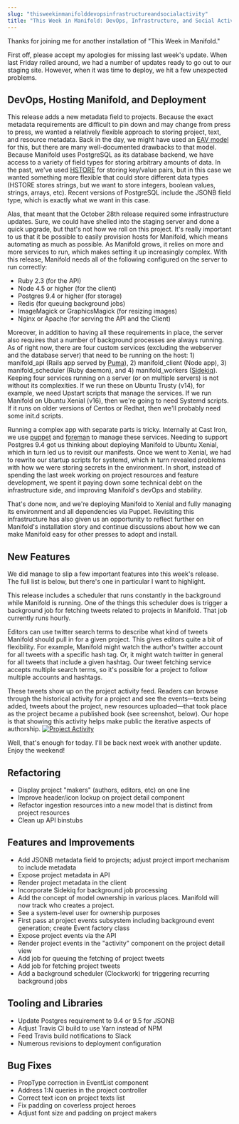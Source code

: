 ```yaml
---
slug: "thisweekinmanifolddevopsinfrastructureandsocialactivity"
title: "This Week in Manifold: DevOps, Infrastructure, and Social Activity"
---
```




<!--truncate-->

Thanks for joining me for another installation of "This Week in Manifold."

First off, please accept my apologies for missing last week's update. When last Friday rolled around, we had a number of updates ready to go out to our staging site. However, when it was time to deploy, we hit a few unexpected problems.

## DevOps, Hosting Manifold, and Deployment

This release adds a new metadata field to projects. Because the exact metadata requirements are difficult to pin down and may change from press to press, we wanted a relatively flexible approach to storing project, text, and resource metadata. Back in the day, we might have used an [EAV model](https://en.wikipedia.org/wiki/Entity%E2%80%93attribute%E2%80%93value_model) for this, but there are many well-documented drawbacks to that model. Because Manifold uses PostgreSQL as its database backend, we have access to a variety of field types for storing arbitrary amounts of data. In the past, we've used [HSTORE](https://www.postgresql.org/docs/9.1/static/hstore.html) for storing key/value pairs, but in this case we wanted something more flexible that could store different data types (HSTORE stores strings, but we want to store integers, boolean values, strings, arrays, etc). Recent versions of PostgreSQL include the JSONB field type, which is exactly what we want in this case.

Alas, that meant that the October 28th release required some infrastructure updates. Sure, we could have shelled into the staging server and done a quick upgrade, but that's not how we roll on this project. It's really important to us that it be possible to easily provision hosts for Manifold, which means automating as much as possible. As Manifold grows, it relies on more and more services to run, which makes setting it up increasingly complex. With this release, Manifold needs all of the following configured on the server to run correctly:

- Ruby 2.3 (for the API)
- Node 4.5 or higher (for the client)
- Postgres 9.4 or higher (for storage)
- Redis (for queuing background jobs)
- ImageMagick or GraphicsMagick (for resizing images)
- Nginx or Apache (for serving the API and the Client)

Moreover, in addition to having all these requirements in place, the server also requires that a number of background processes are always running. As of right now, there are four custom services (excluding the webserver and the database server) that need to be running on the host: 1) manifold\_api (Rails app served by [Puma](http://puma.io/)), 2) manifold\_client (Node app), 3) manifold\_scheduler (Ruby daemon), and 4) manifold\_workers ([Sidekiq](http://sidekiq.org/)). Keeping four services running on a server (or on multiple servers) is not without its complexities. If we run these on Ubuntu Trusty (v14), for example, we need Upstart scripts that manage the services. If we run Manifold on Ubuntu Xenial (v16), then we're going to need Systemd scripts. If it runs on older versions of Centos or Redhat, then we'll probably need some init.d scripts.

Running a complex app with separate parts is tricky. Internally at Cast Iron, we use [puppet](https://puppet.com/) and [foreman](https://theforeman.org/) to manage these services. Needing to support Postgres 9.4 got us thinking about deploying Manifold to Ubuntu Xenial, which in turn led us to revisit our manifests. Once we went to Xenial, we had to rewrite our startup scripts for systemd, which in turn revealed problems with how we were storing secrets in the environment. In short, instead of spending the last week working on project resources and feature development, we spent it paying down some technical debt on the infrastructure side, and improving Manifold's devOps and stability.

That's done now, and we're deploying Manifold to Xenial and fully managing its environment and all dependencies via Puppet. Revisiting this infrastructure has also given us an opportunity to reflect further on Manifold's installation story and continue discussions about how we can make Manifold easy for other presses to adopt and install.

## New Features

We did manage to slip a few important features into this week's release. The full list is below, but there's one in particular I want to highlight.

This release includes a scheduler that runs constantly in the background while Manifold is running. One of the things this scheduler does is trigger a background job for fetching tweets related to projects in Manifold. That job currently runs hourly.

Editors can use twitter search terms to describe what kind of tweets Manifold should pull in for a given project. This gives editors quite a bit of flexibility. For example, Manifold might watch the author's twitter account for all tweets with a specific hash tag. Or, it might watch twitter in general for all tweets that include a given hashtag. Our tweet fetching service accepts multiple search terms, so it's possible for a project to follow multiple accounts and hashtags.

These tweets show up on the project activity feed. Readers can browse through the historical activity for a project and see the events—texts being added, tweets about the project, new resources uploaded—that took place as the project became a published book (see screenshot, below). Our hope is that showing this activity helps make public the iterative aspects of authorship. [![Project Activity](/img/blog/legacy_wp/2016/11/Screen-Shot-2016-11-04-at-9.58.24-AM.png)](/img/blog/legacy_wp/2016/11/Screen-Shot-2016-11-04-at-9.58.24-AM.png)

Well, that's enough for today. I'll be back next week with another update. Enjoy the weekend!

## Refactoring

- Display project "makers" (authors, editors, etc) on one line
- Improve header/icon lockup on project detail component
- Refactor ingestion resources into a new model that is distinct from project resources
- Clean up API binstubs

## Features and Improvements

- Add JSONB metadata field to projects; adjust project import mechanism to include metadata
- Expose project metadata in API
- Render project metadata in the client
- Incorporate Sidekiq for background job processing
- Add the concept of model ownership in various places. Manifold will now track who creates a project.
- See a system-level user for ownership purposes
- First pass at project events subsystem including background event generation; create Event factory class
- Expose project events via the API
- Render project events in the "activity" component on the project detail view
- Add job for queuing the fetching of project tweets
- Add job for fetching project tweets
- Add a background scheduler (Clockwork) for triggering recurring background jobs

## Tooling and Libraries

- Update Postgres requirement to 9.4 or 9.5 for JSONB
- Adjust Travis CI build to use Yarn instead of NPM
- Feed Travis build notifications to Slack
- Numerous revisions to deployment configuration

## Bug Fixes

- PropType correction in EventList component
- Address 1:N queries in the project controller
- Correct text icon on project texts list
- Fix padding on coverless project heroes
- Adjust font size and padding on project makers

